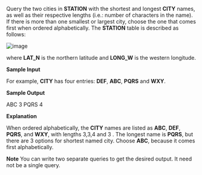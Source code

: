 Query the two cities in **STATION** with the shortest and longest **CITY** names, as well as their respective lengths (i.e.: number of characters in the name). If there is more than one smallest or largest city, choose the one that comes first when ordered alphabetically.
The **STATION** table is described as follows:

![image](https://s3.amazonaws.com/hr-challenge-images/9336/1449345840-5f0a551030-Station.jpg)

where **LAT_N** is the northern latitude and **LONG_W** is the western longitude.

**Sample Input**

For example, **CITY** has four entries: **DEF**, **ABC**, **PQRS** and **WXY**.

**Sample Output**

ABC 3
PQRS 4

**Explanation**

When ordered alphabetically, the **CITY** names are listed as **ABC**, **DEF**, **PQRS**, and **WXY**, with lengths 3,3,4 and 3 . The longest name is **PQRS**, but there are 3 options for shortest named city. Choose **ABC**, because it comes first alphabetically.

**Note**
You can write two separate queries to get the desired output. It need not be a single query.